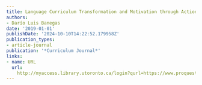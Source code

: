 ```yaml
---
title: Language Curriculum Transformation and Motivation through Action Research
authors:
- Darío Luis Banegas
date: '2019-01-01'
publishDate: '2024-10-10T14:22:52.179958Z'
publication_types:
- article-journal
publication: '*Curriculum Journal*'
links:
- name: URL
  url: 
    http://myaccess.library.utoronto.ca/login?qurl=https://www.proquest.com/docview/2461134061?accountid=14771&bdid=38382&_bd=OrFVQPpQ%2BAgAQLsvYqDjv7UzJCk%3D
---
```

